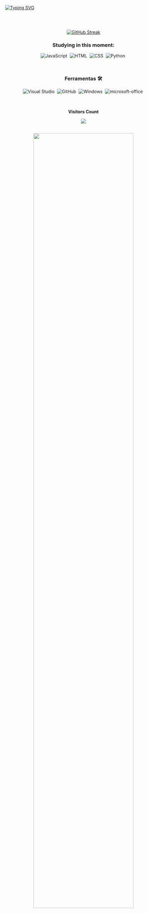 

[![Typing SVG](https://readme-typing-svg.herokuapp.com?font=Fira+Code&weight=100&size=40&duration=4000&pause=1000&color=A901DB&center=true&vCenter=true&random=false&width=1000&lines=Hello%2C+my+name+is+Evelyn+Vitória;I'm+from+Brazil;welcome%3A)](https://git.io/typing-svg)

<br>
<br>

<div align="center">
  
[![GitHub Streak](https://github-readme-streak-stats.herokuapp.com?user=evelyn-vitoria&theme=violet-dark&locale=pt_BR&date_format=n%2Fj%5B%2FY%5D&card_width=600)](https://git.io/streak-stats)



### Studying in this moment:
![JavaScript](https://img.shields.io/badge/-JavaScript-0D1117?style=for-the-badge&logo=javascript&labelColor=0D1117&textColor=0D1117)&nbsp;
![HTML](https://img.shields.io/badge/-HTML-0D1117?style=for-the-badge&logo=html5&labelColor=0D1117)&nbsp;
![CSS](https://img.shields.io/badge/-CSS-0D1117?style=for-the-badge&logo=CSS3&logoColor=1572B6&labelColor=0D1117)&nbsp;
![Python](https://img.shields.io/badge/-python-0D1117?style=for-the-badge&logo=python&logoColor=1572B6&labelColor=0D1117)&nbsp;
</div>

<br>

<div align="center">
  
### Ferramentas 🛠️
![Visual Studio](https://img.shields.io/badge/-Visual%20Studio-0D1117?style=for-the-badge&logo=visual-studio&logoColor=C8A2C8&labelColor=0D1117)&nbsp;
![GitHub](https://img.shields.io/badge/-GitHub-0D1117?style=for-the-badge&logo=github&labelColor=0D1117)&nbsp;
![Windows](https://img.shields.io/badge/-Windows-0D1117?style=for-the-badge&logo=windows&labelColor=0D1117)&nbsp;
![microsoft-office](https://img.shields.io/badge/-microsoft_office-0D1117?style=for-the-badge&logo=microsoft-office&labelColor=0D1117)&nbsp;
<br>
<br>
<br>
<div align="center">
  

<p align="centre"><b>Visitors Count</b></p> 
  
<p align="center"><img align="center" src="https://visit-counter.vercel.app/counter.png?page=https%3A%2F%2Fgithub.com%2Fevlyn-vitoria&s=50&c=A901DB&bg=00000000&no=7&ff=digi&tb=Visits%3A++&ta=" /></p> 
<br>
</div>
<div align="center">
<img width=80% src="https://i.pinimg.com/736x/9f/e8/46/9fe846395d2f5810b433b47863dbe2a2.jpg"/>

